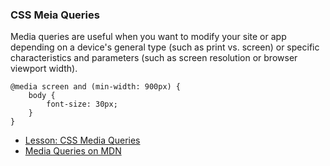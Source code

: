 ### CSS Meia Queries

Media queries are useful when you want to modify your site or app
depending on a device's general type (such as print vs. screen) or
specific characteristics and parameters (such as screen resolution or
browser viewport width).

```
@media screen and (min-width: 900px) {
    body {
        font-size: 30px;
    }
}
```

- [Lesson: CSS Media Queries](https://www.w3schools.com/css/css3_mediaqueries.asp)
- [Media Queries on MDN](https://developer.mozilla.org/en-US/docs/Web/CSS/Media_Queries/Using_media_queries)
